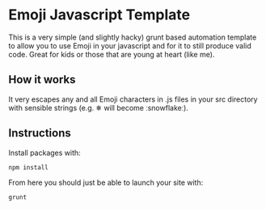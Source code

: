# Emoji Javascript Template

This is a very simple (and slightly hacky) grunt based automation template to allow you to use Emoji in your javascript and for it to still produce valid code. Great for kids or those that are young at heart (like me).

## How it works

It very escapes any and all Emoji characters in .js files in your src directory with sensible strings (e.g. ❄ will become ːsnowflakeː).

## Instructions

Install packages with:

    npm install

From here you should just be able to launch your site with:

    grunt
